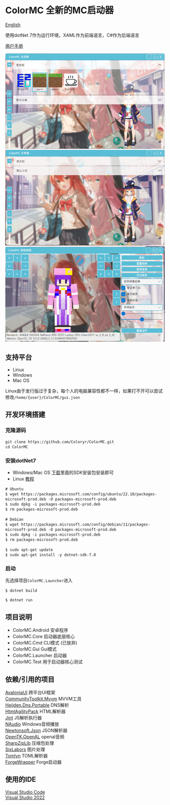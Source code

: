 # ColorMC 全新的MC启动器

[English](./README_EN.md)

使用dotNet 7作为运行环境，XAML作为前端语言，C#作为后端语言

[用户手册](./guide/Main.md)

![](/image/run.png)  
![](/image/GIF.gif)  
![](/image/GIF1.gif)  

## 支持平台
- Linux
- Windows
- Mac OS

Linux由于发行版过于复杂，每个人的电脑兼容性都不一样，如果打不开可以尝试修改`/home/{user}/ColorMC/gui.json`

## 开发环境搭建

### 克隆源码

```
git clone https://github.com/Coloryr/ColorMC.git
cd ColorMC
```

### 安装dotNet7

- Windows/Mac OS
[下载](https://dotnet.microsoft.com/zh-cn/download/dotnet/7.0)里面的SDK安装包安装即可
- Linux
[教程](https://learn.microsoft.com/zh-cn/dotnet/core/install/linux?WT.mc_id=dotnet-35129-website)

```
# Ubuntu
$ wget https://packages.microsoft.com/config/ubuntu/22.10/packages-microsoft-prod.deb -O packages-microsoft-prod.deb
$ sudo dpkg -i packages-microsoft-prod.deb
$ rm packages-microsoft-prod.deb

# Debian
$ wget https://packages.microsoft.com/config/debian/11/packages-microsoft-prod.deb -O packages-microsoft-prod.deb
$ sudo dpkg -i packages-microsoft-prod.deb
$ rm packages-microsoft-prod.deb

$ sudo apt-get update
$ sudo apt-get install -y dotnet-sdk-7.0
```

### 启动

先选择项目`ColorMC.Launcher`进入

```
$ dotnet build
```
```
$ dotnet run
```

## 项目说明
- ColorMC.Android 安卓程序
- ColorMC.Core 启动器底层核心
- ColorMC.Cmd CLI模式 (已放弃)
- ColorMC.Gui Gui模式
- ColorMC.Launcher 启动器
- ColorMC.Test 用于启动器核心测试

## 依赖/引用的项目

[AvaloniaUI](https://github.com/AvaloniaUI/Avalonia) 跨平台UI框架  
[CommunityToolkit.Mvvm](https://github.com/CommunityToolkit/dotnet) MVVM工具  
[Heijden.Dns.Portable](https://github.com/softlion/Heijden.Dns) DNS解析  
[HtmlAgilityPack](https://html-agility-pack.net/) HTML解析器  
[Jint](https://github.com/sebastienros/jint) JS解析执行器  
[NAudio](https://github.com/naudio/NAudio) Windows音频播放  
[Newtonsoft.Json](https://www.newtonsoft.com/json) JSON解析器  
[OpenTK.OpenAL](https://opentk.net/) openal音频  
[SharpZipLib](https://github.com/icsharpcode/SharpZipLib) 压缩包处理  
[SixLabors](https://sixlabors.com/) 图片处理  
[Tomlyn](https://github.com/xoofx/Tomlyn) TOML解析器  
[ForgeWrapper](https://github.com/ZekerZhayard/ForgeWrapper) Forge启动器  

## 使用的IDE

[Visual Studio Code](https://code.visualstudio.com/)  
[Visual Studio 2022](https://visualstudio.microsoft.com/)
